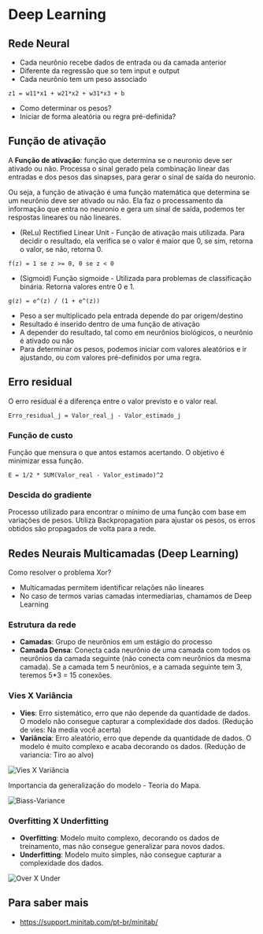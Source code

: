 # Deep Learning

## Rede Neural

- Cada neurônio recebe dados de entrada ou da camada anterior
- Diferente da regressão que so tem input e output
- Cada neurônio tem um peso associado

```plaintext
z1 = w11*x1 + w21*x2 + w31*x3 + b
```

- Como determinar os pesos?
- Iniciar de forma aleatória ou regra pré-definida?

## Função de ativação

A **Função de ativação**: função que determina se o neuronio deve ser ativado ou não. Processa o sinal gerado pela combinação linear das entradas e dos pesos das sinapses, para gerar o sinal de saída do neuronio.

Ou seja, a função de ativação é uma função matemática que determina se um neurônio deve ser ativado ou não. Ela faz o processamento da informação que entra no neuronio e gera um sinal de saída, podemos ter respostas lineares ou não lineares.

- (ReLu) Rectified Linear Unit - Função de ativação mais utilizada. Para decidir o resultado, ela verifica se o valor é maior que 0, se sim, retorna o valor, se não, retorna 0.

```plaintext
f(z) = 1 se z >= 0, 0 se z < 0
```

- (Sigmoid) Função sigmoide - Utilizada para problemas de classificação binária. Retorna valores entre 0 e 1.

```plaintext
g(z) = e^(z) / (1 + e^(z))
```

- Peso a ser multiplicado pela entrada depende do par origem/destino
- Resultado é inserido dentro de uma função de ativação
- A depender do resultado, tal como em neurônios biológicos, o neurônio é ativado ou não
- Para determinar os pesos, podemos iniciar com valores aleatórios e ir ajustando, ou com valores pré-definidos por uma regra.

## Erro residual

O erro residual é a diferença entre o valor previsto e o valor real.

```plaintext
Erro_residual_j = Valor_real_j - Valor_estimado_j
```

### Função de custo

Função que mensura o que antos estamos acertando. O objetivo é minimizar essa função.

```plaintext
E = 1/2 * SUM(Valor_real - Valor_estimado)^2
```

### Descida do gradiente

Processo utilizado para encontrar o mínimo de uma função com base em variações de pesos.
Utiliza Backpropagation para ajustar os pesos, os erros obtidos são propagados de volta para a rede.

## Redes Neurais Multicamadas (Deep Learning)

Como resolver o problema Xor?

- Multicamadas permitem identificar relações não lineares
- No caso de termos varias camadas intermediarias, chamamos de Deep Learning


### Estrutura da rede

- **Camadas**: Grupo de neurônios em um estágio do processo
- **Camada Densa**: Conecta cada neurônio de uma camada com todos os neurônios da camada seguinte (não conecta com neurônios da mesma camada). Se a camada tem 5 neurônios, e a camada seguinte tem 3, teremos 5*3 = 15 conexões.

### Vies X Variância

- **Vies**: Erro sistemático, erro que não depende da quantidade de dados. O modelo não consegue capturar a complexidade dos dados. (Redução de vies: Na media você acerta)
- **Variância**: Erro aleatório, erro que depende da quantidade de dados. O modelo é muito complexo e acaba decorando os dados. (Redução de variancia: Tiro ao alvo)

![Vies X Variância](https://www.appliedaicourse.com/blog/wp-content/uploads/2024/09/low-variance-and-high-variance-947x1024.webp)

Importancia da generalização do modelo - Teoria do Mapa.

![Biass-Variance](https://media.geeksforgeeks.org/wp-content/uploads/20200107023418/1_oO0KYF7Z84nePqfsJ9E0WQ.png)

### Overfitting X Underfitting

- **Overfitting**: Modelo muito complexo, decorando os dados de treinamento, mas não consegue generalizar para novos dados.
- **Underfitting**: Modelo muito simples, não consegue capturar a complexidade dos dados.

![Over X Under](https://i0.wp.com/thecorrelation.in/wp-content/uploads/2022/06/Sambhav-e7a6ca0c.png?fit=2000%2C1414&ssl=1)


## Para saber mais
- https://support.minitab.com/pt-br/minitab/
